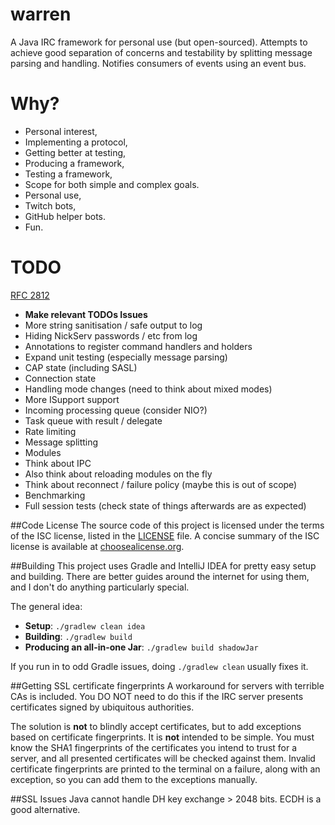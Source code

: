 warren
=====

A Java IRC framework for personal use (but open-sourced). Attempts to achieve good separation of concerns and testability by splitting message parsing and handling. Notifies consumers of events using an event bus.

# Why?

* Personal interest,
 * Implementing a protocol,
 * Getting better at testing,
 * Producing a framework,
 * Testing a framework,
 * Scope for both simple and complex goals.
* Personal use,
 * Twitch bots,
 * GitHub helper bots.
* Fun.

# TODO

[RFC 2812](https://tools.ietf.org/html/rfc2812)

* **Make relevant TODOs Issues**
* More string sanitisation / safe output to log
* Hiding NickServ passwords / etc from log
* Annotations to register command handlers and holders
* Expand unit testing (especially message parsing)
* CAP state (including SASL)
* Connection state
* Handling mode changes (need to think about mixed modes)
* More ISupport support
* Incoming processing queue (consider NIO?)
* Task queue with result / delegate
* Rate limiting
* Message splitting
* Modules
 * Think about IPC
 * Also think about reloading modules on the fly
* Think about reconnect / failure policy (maybe this is out of scope)
* Benchmarking
* Full session tests (check state of things afterwards are as expected)

##Code License
The source code of this project is licensed under the terms of the ISC license, listed in the [LICENSE](LICENSE.md) file. A concise summary of the ISC license is available at [choosealicense.org](http://choosealicense.com/licenses/isc/).

##Building
This project uses Gradle and IntelliJ IDEA for pretty easy setup and building. There are better guides around the internet for using them, and I don't do anything particularly special.

The general idea:
* **Setup**: `./gradlew clean idea`
* **Building**: `./gradlew build`
* **Producing an all-in-one Jar**: `./gradlew build shadowJar`

If you run in to odd Gradle issues, doing `./gradlew clean` usually fixes it.

##Getting SSL certificate fingerprints
A workaround for servers with terrible CAs is included. You DO NOT need to do this if the IRC server presents certificates signed by ubiquitous authorities.

The solution is **not** to blindly accept certificates, but to add exceptions based on certificate fingerprints. It is **not** intended to be simple. You must know the SHA1 fingerprints of the certificates you intend to trust for a server, and all presented certificates will be checked against them. Invalid certificate fingerprints are printed to the terminal on a failure, along with an exception, so you can add them to the exceptions manually.

##SSL Issues
Java cannot handle DH key exchange > 2048 bits. ECDH is a good alternative.
